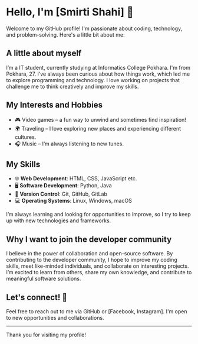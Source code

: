 # Hello, I'm [Smirti Shahi] 👋

Welcome to my GitHub profile! I'm passionate about coding, technology, and problem-solving. Here's a little bit about me:

## A little about myself
I’m a IT student, currently studying at Informatics College Pokhara. I'm from Pokhara, 27. I’ve always been curious about how things work, which led me to explore programming and technology. I love working on projects that challenge me to think creatively and improve my skills.

## My Interests and Hobbies
- 🎮 Video games – a fun way to unwind and sometimes find inspiration!
- 🌍 Traveling – I love exploring new places and experiencing different cultures.
- 🎧 Music – I’m always listening to new tunes.
  
## My Skills
- 🌐 **Web Development**: HTML, CSS, JavaScript etc.
- 🖥️ **Software Development**: Python, Java
- 🌱 **Version Control**: Git, GitHub, GitLab
- 💻 **Operating Systems**: Linux, Windows, macOS

I’m always learning and looking for opportunities to improve, so I try to keep up with new technologies and frameworks.

## Why I want to join the developer community
I believe in the power of collaboration and open-source software. By contributing to the developer community, I hope to improve my coding skills, meet like-minded individuals, and collaborate on interesting projects. I’m excited to learn from others, share my own knowledge, and contribute to meaningful software solutions.

## Let's connect! 💬
Feel free to reach out to me via GitHub or [Facebook, Instagram]. I'm open to new opportunities and collaborations.

---


Thank you for visiting my profile!

